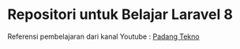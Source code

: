 # Repositori untuk Belajar Laravel 8 
Referensi pembelajaran dari kanal Youtube : [Padang Tekno](https://www.youtube.com/watch?v=teKSmjxpmS0&list=PLYfaT5HP5yRrJAM_rWDG1NyybChmxodJl&index=1&t=11s)
